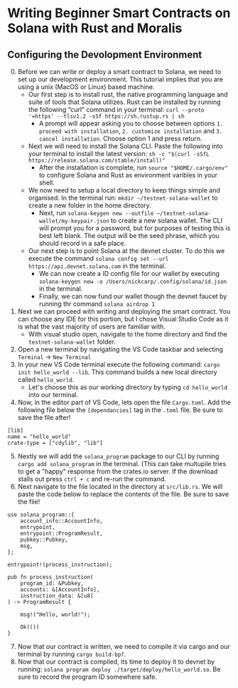 # Writing Beginner Smart Contracts on Solana with Rust and Moralis

## Configuring the Devolopment Environment

0. Before we can write or deploy a smart contract to Solana, we need to set up our development environment. This tutorial implies that you are using a unix (MacOS or Linux) based machine. 
    - Our first step is to install rust, the native programming language and suite of tools that Solana utilizes. Rust can be installed by running the following “curl” command in your terminal: `curl --proto '=https' --tlsv1.2 -sSf https://sh.rustup.rs | sh`
        - A prompt will appear asking you to choose between options `1. proceed with installation`, `2. customize installation` and `3. cancel installation`. Choose option 1 and press return. 
    - Next we will need to install the Solana CLI. Paste the following into your terminal to install the latest version: `sh -c "$(curl -sSfL https://release.solana.com/stable/install)"` 
        - After the installation is complete, run `source "$HOME/.cargo/env"` to configure Solana and Rust as environment varibles in your shell. 
    - We now need to setup a local directory to keep things simple and organised. In the terminal run: `mkdir ~/testnet-solana-wallet` to create a new folder in the home directory.
        - Next, run `solana-keygen new --outfile ~/testnet-solana-wallet/my-keypair.json` to create a new solana wallet. The CLI will prompt you for a password, but for purposes of testing this is best left blank. The output will be the seed phrase, which you should record in a safe place. 
    - Our next step is to point Solana at the devnet cluster. To do this we execute the command `solana config set --url https://api.devnet.solana.com` in the terminal. 
        -  We can now create a ID config file for our wallet by executing `solana-keygen new -o /Users/nickcarp/.config/solana/id.json` in the terminal. 
        -  Finally, we can now fund our wallet though the devnet faucet by running thr command `solana airdrop 1`
1. Next we can proceed with writing and deploying the smart contract. You can choose any IDE for this portion, but I chose Visual Studio Code as it is what the vast majority of users are familiar with. 
    - With visual studio open, navigate to the home directory and find the `testnet-solana-wallet` folder. 
2. Open a new terminal by navigating the VS Code taskbar and selecting `Terminal` -> `New Terminal`
3. In your new VS Code terminal execute the following command: `cargo init hello_world --lib`. This command builds a new local directory called `hello_world`. 
    - Let's choose this as our working directory by typing `cd hello_world` into our terminal. 
4.  Now, in the editor part of VS Code, lets open the file `Cargo.toml`. Add the following file below the `[dependancies]` tag in the `.toml` file. Be sure to save the file after!
```
[lib]
name = "hello_world"
crate-type = ["cdylib", "lib"]
```
5. Nextly we will add the `solana_program` package to our CLI by running `cargo add solana_program` in the terminal. (This can take multupile tries to get a "happy" response from the crates.io server. If the download stalls out press `ctrl + c` and re-run the command. 
6. Next navigate to the file located in the directory at `src/lib.rs`. We will paste the code below to replace the contents of the file. Be sure to save the file!
```
use solana_program::{
    account_info::AccountInfo,
    entrypoint,
    entrypoint::ProgramResult,
    pubkey::Pubkey,
    msg,
};

entrypoint!(process_instruction);

pub fn process_instruction(
    program_id: &Pubkey,
    accounts: &[AccountInfo],
    instruction_data: &[u8]
) -> ProgramResult {

    msg!("Hello, world!");

    Ok(())
}
```
7. Now that our contract is written, we need to compile it via cargo and our terminal by running `cargo build-bpf`.
8. Now that our contract is compiled, its time to deploy it to devnet by running: `solana program deploy ./target/deploy/hello_world.so`. Be sure to record the program ID somewhere safe.


  
